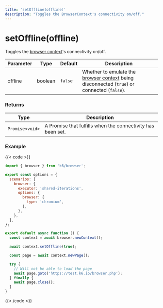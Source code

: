 ```yaml
---
title: 'setOffline(offline)'
description: "Toggles the BrowserContext's connectivity on/off."
---
```


# setOffline(offline)

Toggles the [browser context](https://grafana.com/docs/k6/<K6_VERSION>/javascript-api/k6-browser/browsercontext)'s connectivity on/off.

| Parameter | Type    | Default | Description                                                                                 |
| --------- | ------- | ------- | ------------------------------------------------------------------------------------------- |
| offline   | boolean | `false` | Whether to emulate the [browser context](https://grafana.com/docs/k6/<K6_VERSION>/javascript-api/k6-browser/browsercontext) being disconnected (`true`) or connected (`false`). |

### Returns

| Type            | Description                                                 |
| --------------- | ----------------------------------------------------------- |
| `Promise<void>` | A Promise that fulfills when the connectivity has been set. |

### Example

{{< code >}}

```javascript
import { browser } from 'k6/browser';

export const options = {
  scenarios: {
    browser: {
      executor: 'shared-iterations',
      options: {
        browser: {
          type: 'chromium',
        },
      },
    },
  },
};

export default async function () {
  const context = await browser.newContext();

  await context.setOffline(true);

  const page = await context.newPage();

  try {
    // Will not be able to load the page
    await page.goto('https://test.k6.io/browser.php');
  } finally {
    await page.close();
  }
}
```

{{< /code >}}
